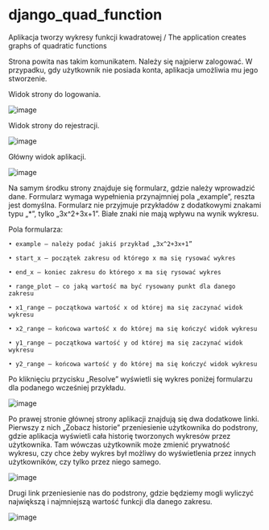 # django_quad_function
Aplikacja tworzy wykresy funkcji kwadratowej / The application creates graphs of quadratic functions


Strona powita nas takim komunikatem. Należy się najpierw zalogować. W przypadku, gdy użytkownik nie posiada konta, aplikacja umożliwia mu jego stworzenie. 
      
Widok strony do logowania. 

![image](https://github.com/Rachciach/django_quad_function/assets/73002723/f005923b-486e-43b6-b813-7a4cb3ad8513)

Widok strony do rejestracji. 

![image](https://github.com/Rachciach/django_quad_function/assets/73002723/cb682593-5e04-4eac-9289-9fa9f27b91d7)

Główny widok aplikacji.

![image](https://github.com/Rachciach/django_quad_function/assets/73002723/9b56bccb-74a8-4cd2-b046-2498981e6dee)


Na samym środku strony znajduje się formularz, gdzie należy wprowadzić dane. Formularz wymaga wypełnienia przynajmniej pola „example”, reszta jest domyślna. Formularz nie przyjmuje przykładów z dodatkowymi znakami typu „*”, tylko „3x^2+3x+1”. Białe znaki nie mają wpływu na wynik wykresu. 


Pola formularza:

    • example – należy podać jakiś przykład „3x^2+3x+1”
      
    • start_x – początek zakresu od którego x ma się rysować wykres
      
    • end_x – koniec zakresu do którego x ma się rysować wykres
      
    • range_plot – co jaką wartość ma być rysowany punkt dla danego zakresu
      
    • x1_range – początkowa wartość x od której ma się zaczynać widok wykresu
      
    • x2_range – końcowa wartość x do której ma się kończyć widok wykresu
      
    • y1_range – początkowa wartość y od której ma się zaczynać widok wykresu
      
    • y2_range – końcowa wartość y do której ma się kończyć widok wykresu

Po kliknięciu przycisku „Resolve” wyświetli się wykres poniżej formularzu dla podanego wcześniej przykładu. 

![image](https://github.com/Rachciach/django_quad_function/assets/73002723/50808de5-d672-4f38-bef1-007e184b0a4e)

Po prawej stronie głównej strony aplikacji znajdują się dwa dodatkowe linki. Pierwszy z nich „Zobacz historie” przeniesienie użytkownika do podstrony, gdzie aplikacja wyświetli cała historię tworzonych wykresów przez użytkownika. Tam wówczas użytkownik może zmienić prywatność wykresu, czy chce żeby wykres był możliwy do wyświetlenia przez innych użytkowników, czy tylko przez niego samego. 

![image](https://github.com/Rachciach/django_quad_function/assets/73002723/68307494-8ca7-42ca-a0ca-f6b75e7e8176)

Drugi link przeniesienie nas do podstrony, gdzie będziemy mogli wyliczyć największą i najmniejszą wartość funkcji dla danego zakresu. 

![image](https://github.com/Rachciach/django_quad_function/assets/73002723/371ffda3-2b85-45d0-8e4c-d7ebcd732921)
